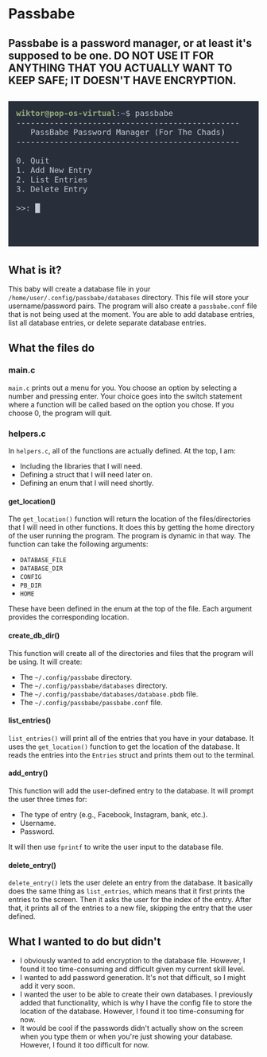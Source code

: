 # Passbabe

Passbabe is a password manager, or at least it's supposed to be one. **DO NOT USE IT FOR ANYTHING THAT YOU ACTUALLY WANT TO KEEP SAFE; IT DOESN'T HAVE ENCRYPTION.**
---
![passbabe](1image.png)
---
## What is it?

This baby will create a database file in your `/home/user/.config/passbabe/databases` directory. This file will store your username/password pairs. The program will also create a `passbabe.conf` file that is not being used at the moment. You are able to add database entries, list all database entries, or delete separate database entries.

## What the files do

### main.c

`main.c` prints out a menu for you. You choose an option by selecting a number and pressing enter. Your choice goes into the switch statement where a function will be called based on the option you chose. If you choose 0, the program will quit.

### helpers.c

In `helpers.c`, all of the functions are actually defined. At the top, I am:
- Including the libraries that I will need.
- Defining a struct that I will need later on.
- Defining an enum that I will need shortly.

#### get_location()

The `get_location()` function will return the location of the files/directories that I will need in other functions. It does this by getting the home directory of the user running the program. The program is dynamic in that way. The function can take the following arguments:
- `DATABASE_FILE`
- `DATABASE_DIR`
- `CONFIG`
- `PB_DIR`
- `HOME`

These have been defined in the enum at the top of the file. Each argument provides the corresponding location.

#### create_db_dir()

This function will create all of the directories and files that the program will be using. It will create:
- The `~/.config/passbabe` directory.
- The `~/.config/passbabe/databases` directory.
- The `~/.config/passbabe/databases/database.pbdb` file.
- The `~/.config/passbabe/passbabe.conf` file.

#### list_entries()

`list_entries()` will print all of the entries that you have in your database. It uses the `get_location()` function to get the location of the database. It reads the entries into the `Entries` struct and prints them out to the terminal.

#### add_entry()

This function will add the user-defined entry to the database. It will prompt the user three times for:
- The type of entry (e.g., Facebook, Instagram, bank, etc.).
- Username.
- Password.

It will then use `fprintf` to write the user input to the database file.

#### delete_entry()

`delete_entry()` lets the user delete an entry from the database. It basically does the same thing as `list_entries`, which means that it first prints the entries to the screen. Then it asks the user for the index of the entry. After that, it prints all of the entries to a new file, skipping the entry that the user defined.

## What I wanted to do but didn't

- I obviously wanted to add encryption to the database file. However, I found it too time-consuming and difficult given my current skill level.
- I wanted to add password generation. It's not that difficult, so I might add it very soon.
- I wanted the user to be able to create their own databases. I previously added that functionality, which is why I have the config file to store the location of the database. However, I found it too time-consuming for now.
- It would be cool if the passwords didn't actually show on the screen when you type them or when you're just showing your database. However, I found it too difficult for now.
